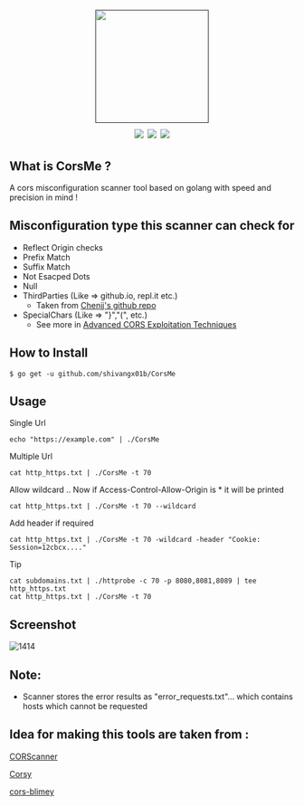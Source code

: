 <h1 align="center">
  <br>
  <a href=""><img src="https://github.com/Shivangx01b/CorsMe/blob/master/static/banner.png" alt="" width="200px;"></a>
  <br>
  <img src="https://img.shields.io/github/languages/top/Shivangx01b/CorsMe?style=flat-square">
  <a href="https://goreportcard.com/report/github.com/Shivangx01b/CorsMe"><img src="https://goreportcard.com/badge/github.com/Shivangx01b/CorsMe"></a>
  <a href="https://twitter.com/intent/follow?screen_name=shivangx01b"><img src="https://img.shields.io/twitter/follow/shivangx01b?style=flat-square"></a>
</h1>

## What is CorsMe ?
A cors misconfiguration scanner tool based on golang with speed and precision in mind !

## Misconfiguration type  this scanner can check for

- Reflect Origin checks 
- Prefix Match
- Suffix Match
- Not Esacped Dots
- Null 
- ThirdParties (Like => github.io, repl.it etc.)
  - Taken from [Chenjj's github repo](https://github.com/chenjj/CORScanner/blob/master/origins.json)
- SpecialChars (Like => "}","(", etc.)
  - See more in [Advanced CORS Exploitation Techniques](https://www.corben.io/advanced-cors-techniques/)

## How to Install

```
$ go get -u github.com/shivangx01b/CorsMe
```
## Usage

Single Url
```plain
echo "https://example.com" | ./CorsMe 
```
Multiple Url
```plain
cat http_https.txt | ./CorsMe -t 70
```
Allow wildcard .. Now if Access-Control-Allow-Origin is * it will be printed
```plain
cat http_https.txt | ./CorsMe -t 70 --wildcard
```
Add header if required
```plain
cat http_https.txt | ./CorsMe -t 70 -wildcard -header "Cookie: Session=12cbcx...."
```
Tip
```plain
cat subdomains.txt | ./httprobe -c 70 -p 8080,8081,8089 | tee http_https.txt
cat http_https.txt | ./CorsMe -t 70
```
## Screenshot
![1414](https://github.com/Shivangx01b/CorsMe/blob/master/static/action.png)

## Note:

- Scanner stores the error results as "error_requests.txt"... which contains hosts which cannot be requested

## Idea for making this tools are taken from :
[CORScanner](https://github.com/chenjj/CORScanner)

[Corsy](https://github.com/s0md3v/Corsy)

[cors-blimey](https://github.com/tomnomnom/hacks/tree/master/cors-blimey)
